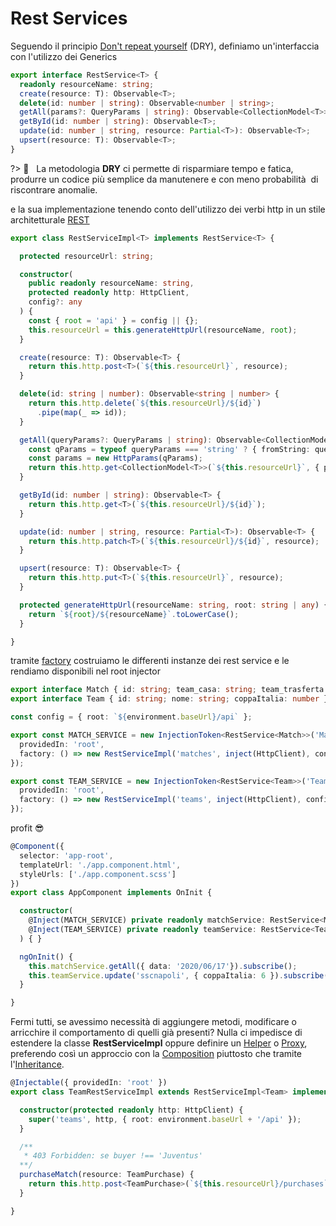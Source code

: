 # Rest Services

Seguendo il principio [Don't repeat yourself](https://en.wikipedia.org/wiki/Don%27t_repeat_yourself) (DRY), definiamo un'interfaccia con l'utilizzo dei Generics

```typescript
export interface RestService<T> {
  readonly resourceName: string;
  create(resource: T): Observable<T>;
  delete(id: number | string): Observable<number | string>;
  getAll(params?: QueryParams | string): Observable<CollectionModel<T>>;
  getById(id: number | string): Observable<T>;
  update(id: number | string, resource: Partial<T>): Observable<T>;
  upsert(resource: T): Observable<T>;
}
```

?> :open_book: &nbsp; La metodologia **DRY** ci permette di risparmiare tempo e fatica, produrre un codice più semplice da manutenere e con meno probabilità  di riscontrare anomalie.

e la sua implementazione tenendo conto dell'utilizzo dei verbi http in un stile architetturale [REST](https://en.wikipedia.org/wiki/Representational_state_transfer)

```typescript
export class RestServiceImpl<T> implements RestService<T> {

  protected resourceUrl: string;

  constructor(
    public readonly resourceName: string,
    protected readonly http: HttpClient,
    config?: any
  ) {
    const { root = 'api' } = config || {};
    this.resourceUrl = this.generateHttpUrl(resourceName, root);
  }

  create(resource: T): Observable<T> {
    return this.http.post<T>(`${this.resourceUrl}`, resource);
  }

  delete(id: string | number): Observable<string | number> {
    return this.http.delete(`${this.resourceUrl}/${id}`)
      .pipe(map(_ => id));
  }

  getAll(queryParams?: QueryParams | string): Observable<CollectionModel<T>> {
    const qParams = typeof queryParams === 'string' ? { fromString: queryParams } : { fromObject: queryParams };
    const params = new HttpParams(qParams);
    return this.http.get<CollectionModel<T>>(`${this.resourceUrl}`, { params });
  }

  getById(id: number | string): Observable<T> {
    return this.http.get<T>(`${this.resourceUrl}/${id}`);
  }

  update(id: number | string, resource: Partial<T>): Observable<T> {
    return this.http.patch<T>(`${this.resourceUrl}/${id}`, resource);
  }

  upsert(resource: T): Observable<T> {
    return this.http.put<T>(`${this.resourceUrl}`, resource);
  }

  protected generateHttpUrl(resourceName: string, root: string | any) {
    return `${root}/${resourceName}`.toLowerCase();
  }

}
```
tramite [factory](https://en.wikipedia.org/wiki/Factory_method_pattern) costruiamo le differenti instanze dei rest service e le rendiamo disponibili nel root injector

```typescript
export interface Match { id: string; team_casa: string; team_trasferta: string; data: string; }
export interface Team { id: string; nome: string; coppaItalia: number }

const config = { root: `${environment.baseUrl}/api` };

export const MATCH_SERVICE = new InjectionToken<RestService<Match>>('Match RestService', {
  providedIn: 'root',
  factory: () => new RestServiceImpl('matches', inject(HttpClient), config),
});

export const TEAM_SERVICE = new InjectionToken<RestService<Team>>('Team RestService', {
  providedIn: 'root',
  factory: () => new RestServiceImpl('teams', inject(HttpClient), config),
});
```
profit :sunglasses:

```typescript
@Component({
  selector: 'app-root',
  templateUrl: './app.component.html',
  styleUrls: ['./app.component.scss']
})
export class AppComponent implements OnInit {

  constructor(
    @Inject(MATCH_SERVICE) private readonly matchService: RestService<Match>,
    @Inject(TEAM_SERVICE) private readonly teamService: RestService<Team>,
  ) { }

  ngOnInit() {
    this.matchService.getAll({ data: '2020/06/17'}).subscribe();
    this.teamService.update('sscnapoli', { coppaItalia: 6 }).subscribe();
  }

}
```

Fermi tutti, se avessimo necessità di aggiungere metodi, modificare o arricchire il comportamento di quelli già presenti?
Nulla ci impedisce di estendere la classe **RestServiceImpl** oppure definire un [Helper](https://en.wikipedia.org/wiki/Delegation_pattern) o [Proxy](https://en.wikipedia.org/wiki/Proxy_pattern), preferendo così un approccio con la [Composition](https://en.wikipedia.org/wiki/Composition_over_inheritance) piuttosto che tramite l'[Inheritance](https://en.wikipedia.org/wiki/Inheritance_(object-oriented_programming)).

```typescript
@Injectable({ providedIn: 'root' })
export class TeamRestServiceImpl extends RestServiceImpl<Team> implements TeamRestService {

  constructor(protected readonly http: HttpClient) {
    super('teams', http, { root: environment.baseUrl + '/api' });
  }

  /** 
   * 403 Forbidden: se buyer !== 'Juventus'
  **/
  purchaseMatch(resource: TeamPurchase) {
    return this.http.post<TeamPurchase>(`${this.resourceUrl}/purchases`, resource); 
  }

}
```
